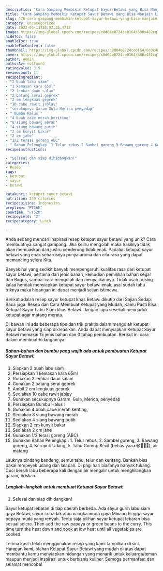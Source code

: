 ```yaml
---
description: "Cara Gampang Membikin Ketupat Sayur Betawi yang Bisa Manjain Lidah"
title: "Cara Gampang Membikin Ketupat Sayur Betawi yang Bisa Manjain Lidah"
slug: 476-cara-gampang-membikin-ketupat-sayur-betawi-yang-bisa-manjain-lidah
category: Uncategorized
date: 2022-06-11T20:02:35.471Z
image: https://img-global.cpcdn.com/recipes/c8d04e8724ce0164/680x482cq70/ketupat-sayur-betawi-foto-resep-utama.jpg
hideToc: false
enableToc: true
enableTocContent: false
thumbnail: https://img-global.cpcdn.com/recipes/c8d04e8724ce0164/680x482cq70/ketupat-sayur-betawi-foto-resep-utama.jpg
cover: https://img-global.cpcdn.com/recipes/c8d04e8724ce0164/680x482cq70/ketupat-sayur-betawi-foto-resep-utama.jpg
author: Admin
authorAv: notfound
ratingvalue: 3.9
reviewcount: 11
recipeingredient:
- "2 buah labu siam"
- "1 kemasan kara 65ml"
- "2 lembar daun salam"
- "2 batang serai geprek"
- "2 cm lengkuas geprek"
- "10 cabe rawit jablay"
- "secukupnya Garam Gula Merica penyedap"
- " Bumbu Halus "
- "4 buah cabe merah keriting"
- "8 siung bawang merah"
- "4 siung bawang putih"
- "2 cm kunyit bakar"
- "2 cm jahe"
- "1/2 terasi goreng ABC"
- " Bahan Pelengkap  1 Telur rebus 2 Sambel goreng 3 Bawang goreng 4 Kerupuk Udang 5 Tahu Goreng Kecil bebas yaaa  air matang"
recipeinstructions:

- "Selesai dan siap dihidangkan!"
categories:
- Resep
tags:
- ketupat
- sayur
- betawi

katakunci: ketupat sayur betawi 
nutrition: 239 calories
recipecuisine: Indonesian
preptime: "PT16M"
cooktime: "PT52M"
recipeyield: "2"
recipecategory: Lunch

---
```





Anda sedang mencari inspirasi resep ketupat sayur betawi yang unik? Cara membuatnya sangat gampang. Jika keliru mengolah maka hasilnya tidak akan memuaskan dan justru cenderung tidak enak. Padahal ketupat sayur betawi yang enak seharusnya punya aroma dan cita rasa yang dapat memancing selera Kita.





Banyak hal yang sedikit banyak mempengaruhi kualitas rasa dari ketupat sayur betawi, pertama dari jenis bahan, kemudian pemilihan bahan segar dan Bagus, sampai cara mengolah dan menyajikannya. Tidak usah pusing kalau hendak menyiapkan ketupat sayur betawi enak,      asal sudah tahu triknya maka hidangan ini dapat menjadi sajian istimewa.














Berikut adalah resep sayur ketupat khas Betawi dikutip dari Sajian Sedap: Baca juga: Resep dan Cara Membuat Ketupat yang Mudah, Kamu Pasti Bisa. Ketupat Sayur Labu Siam khas Betawi. Jangan lupa sesekali mengaduk ketupat agar matang merata.






Di bawah ini ada beberapa tips dan trik praktis dalam mengolah ketupat sayur betawi yang siap dikreasikan. Anda dapat menyiapkan Ketupat Sayur Betawi memakai 15 jenis bahan dan 0 tahap pembuatan. Berikut ini cara dalam membuat hidangannya.

<!--inarticleads1-->

##### Bahan-bahan dan bumbu yang wajib ada untuk pembuatan Ketupat Sayur Betawi:

1. Siapkan 2 buah labu siam
1. Persiapkan 1 kemasan kara 65ml
1. Gunakan 2 lembar daun salam
1. Gunakan 2 batang serai geprek
1. Ambil 2 cm lengkuas geprek
1. Sediakan 10 cabe rawit jablay
1. Gunakan secukupnya Garam, Gula, Merica, penyedap
1. Persiapkan  Bumbu Halus :
1. Gunakan 4 buah cabe merah keriting,
1. Sediakan 8 siung bawang merah
1. Sediakan 4 siung bawang putih
1. Siapkan 2 cm kunyit bakar
1. Sediakan 2 cm jahe
1. Gunakan 1/2 terasi goreng (ABC)
1. Gunakan  Bahan Pelengkap : 1. Telur rebus, 2. Sambel goreng, 3. Bawang goreng, 4. Kerupuk Udang, 5. Tahu Goreng Kecil (bebas yaaa 😎🙅🏿‍♂️), air matang


Lauknya pindang bandeng, semur tahu, telur dan kentang. Bahkan bisa pakai rempeyek udang dan lalapan. Di pagi hari biasanya banyak tukang. Cuci bersih labu beberapa kali dengan air mengalir untuk menghilangkan garam, tiriskan. 

<!--inarticleads2-->

##### Langkah-langkah untuk membuat Ketupat Sayur Betawi:


1. Selesai dan siap dihidangkan!

Sayur ketupat lebaran di tiap daerah berbeda. Ada sayur gurih labu siam gaya Betawi, sayur cubadak atau nangka muda gaya Minang hingga sayur pepaya muda yang renyah. Tentu saja pilihan sayur ketupat lebaran bisa sesuai selera. Then add the raw papaya or green beans to the curry. This time turn the heat down and cook at low heat until all vegetables are cooked. 

Terima kasih telah menggunakan resep yang kami tampilkan di sini. Harapan kami, olahan Ketupat Sayur Betawi yang mudah di atas dapat membantu kamu menyiapkan hidangan yang menarik untuk keluarga/teman maupun menjadi inspirasi untuk berbisnis kuliner. Semoga bermanfaat dan selamat mencoba!
